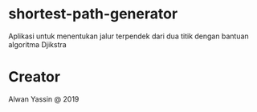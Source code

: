 # shortest-path-generator
Aplikasi untuk menentukan jalur terpendek dari dua titik dengan bantuan algoritma Djikstra

# Creator
Alwan Yassin @ 2019
